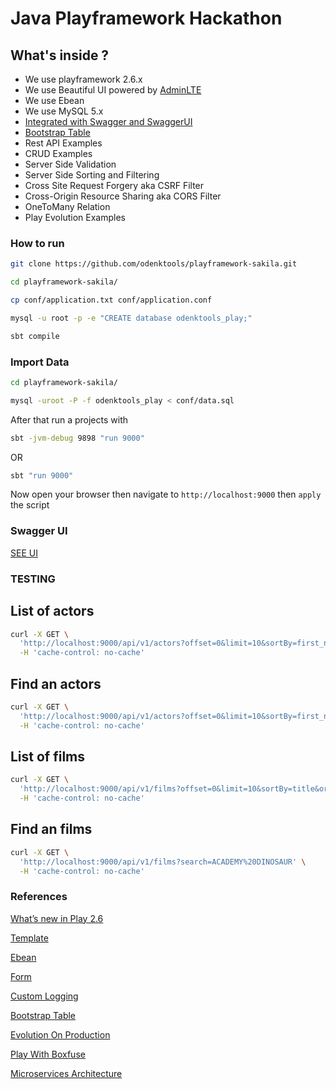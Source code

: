 # Java Playframework Hackathon

What's inside ?
---------------

* We use playframework 2.6.x
* We use Beautiful UI powered by [AdminLTE](https://adminlte.io/)
* We use Ebean
* We use MySQL 5.x
* [Integrated with Swagger and SwaggerUI](https://swagger.io/)
* [Bootstrap Table](http://bootstrap-table.wenzhixin.net.cn/)
* Rest API Examples
* CRUD Examples
* Server Side Validation
* Server Side Sorting and Filtering
* Cross Site Request Forgery aka CSRF Filter
* Cross-Origin Resource Sharing aka CORS Filter
* OneToMany Relation
* Play Evolution Examples

### How to run

```bash
git clone https://github.com/odenktools/playframework-sakila.git

cd playframework-sakila/

cp conf/application.txt conf/application.conf

mysql -u root -p -e "CREATE database odenktools_play;"

sbt compile
```

### Import Data

```bash
cd playframework-sakila/

mysql -uroot -P -f odenktools_play < conf/data.sql
```

After that run a projects with

```bash
sbt -jvm-debug 9898 "run 9000"
```

OR

```bash
sbt "run 9000"
```

Now open your browser then navigate to ```http://localhost:9000``` then ```apply``` the script

### Swagger UI

[SEE UI](http://localhost:9000/assets/lib/swagger-ui/index.html?/url=http://localhost:9000/api-docs)

### TESTING

List of actors
--------------

```bash
curl -X GET \
  'http://localhost:9000/api/v1/actors?offset=0&limit=10&sortBy=first_name&orderBy=asc' \
  -H 'cache-control: no-cache'
```

Find an actors
--------------

```bash
curl -X GET \
  'http://localhost:9000/api/v1/actors?offset=0&limit=10&sortBy=first_name&orderBy=asc&search=ADAM' \
  -H 'cache-control: no-cache'
```


List of films
--------------

```bash
curl -X GET \
  'http://localhost:9000/api/v1/films?offset=0&limit=10&sortBy=title&orderBy=asc' \
  -H 'cache-control: no-cache'
```

Find an films
--------------

```bash
curl -X GET \
  'http://localhost:9000/api/v1/films?search=ACADEMY%20DINOSAUR' \
  -H 'cache-control: no-cache'
```

### References

[What’s new in Play 2.6](https://www.playframework.com/documentation/2.6.x/Highlights26)

[Template](https://www.playframework.com/documentation/2.6.x/JavaTemplates)

[Ebean](https://www.playframework.com/documentation/2.6.x/JavaEbean)

[Form](https://www.playframework.com/documentation/2.6.x/JavaForms)

[Custom Logging](https://www.playframework.com/documentation/2.6.x/SettingsLogger)

[Bootstrap Table](http://bootstrap-table.wenzhixin.net.cn/)

[Evolution On Production](https://stackoverflow.com/a/20840401)

[Play With Boxfuse](https://boxfuse.com/getstarted/play)

[Microservices Architecture](https://www.nginx.com/blog/service-discovery-in-a-microservices-architecture)